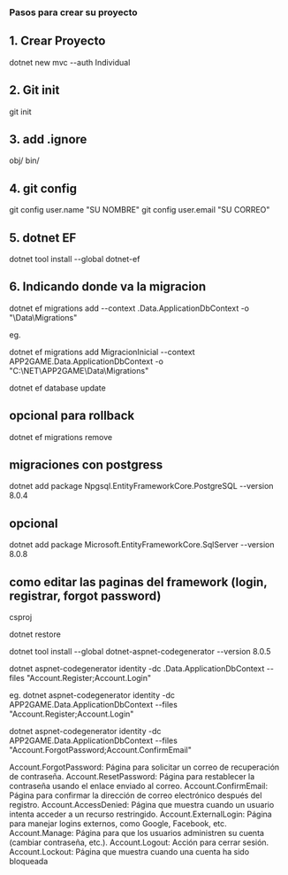 ### Pasos para crear su proyecto

## 1. Crear Proyecto

dotnet new mvc --auth Individual

## 2. Git init

git init

## 3. add .ignore

obj/
bin/

## 4. git config

git config user.name "SU NOMBRE"
git config user.email "SU CORREO"

## 5. dotnet EF

dotnet tool install --global dotnet-ef

## 6. Indicando donde va la migracion

dotnet ef migrations add <PASO DE MIGRACION> --context <applicativo>.Data.ApplicationDbContext -o "<RUTA DEL APLICATIVO>\Data\Migrations"

eg.

dotnet ef migrations add MigracionInicial --context APP2GAME.Data.ApplicationDbContext -o "C:\NET\APP2GAME\Data\Migrations"

dotnet ef database update

## opcional para rollback

dotnet ef migrations remove

## migraciones con postgress

dotnet add package Npgsql.EntityFrameworkCore.PostgreSQL --version 8.0.4

## opcional

dotnet add package Microsoft.EntityFrameworkCore.SqlServer --version 8.0.8

## como editar las paginas del framework (login, registrar, forgot password)

csproj

<PackageReference Include="Microsoft.EntityFrameworkCore.SqlServer" Version="8.0.8" />
<PackageReference Include="Microsoft.VisualStudio.Web.CodeGeneration.Design" Version="8.0.5" />

dotnet restore

dotnet tool install --global dotnet-aspnet-codegenerator --version 8.0.5

dotnet aspnet-codegenerator identity -dc <APPLICATION>.Data.ApplicationDbContext --files "Account.Register;Account.Login"

eg.
dotnet aspnet-codegenerator identity -dc APP2GAME.Data.ApplicationDbContext --files "Account.Register;Account.Login"

dotnet aspnet-codegenerator identity -dc APP2GAME.Data.ApplicationDbContext --files "Account.ForgotPassword;Account.ConfirmEmail"

Account.ForgotPassword: Página para solicitar un correo de recuperación de contraseña.
Account.ResetPassword: Página para restablecer la contraseña usando el enlace enviado al correo.
Account.ConfirmEmail: Página para confirmar la dirección de correo electrónico después del registro.
Account.AccessDenied: Página que muestra cuando un usuario intenta acceder a un recurso restringido.
Account.ExternalLogin: Página para manejar logins externos, como Google, Facebook, etc.
Account.Manage: Página para que los usuarios administren su cuenta (cambiar contraseña, etc.).
Account.Logout: Acción para cerrar sesión.
Account.Lockout: Página que muestra cuando una cuenta ha sido bloqueada
